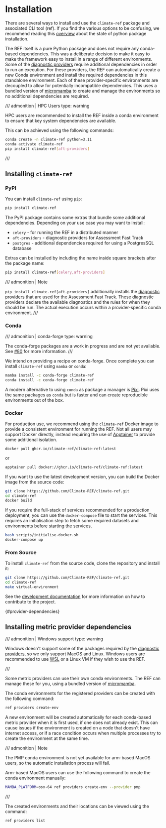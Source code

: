 # Installation

There are several ways to install and use the `climate-ref` package and associated CLI tool (ref). If you find the various options to be confusing, we recommend reading this [overview](packaging_confusion.md) about the state of python package installation.

The REF itself is a pure Python package and does not require any conda-based dependencies.
This was a deliberate decision to make it easy to make the framework easy to install in a range of different environments.
Some of the [diagnostic providers](nutshell.md) require additional dependencies in order to run an execution.
For these providers, the REF can automatically create a new Conda environment and install the required dependencies in this standalone environment.
Each of these provider-specific environments are decoupled to allow for potentially incompatible dependencies.
This uses a bundled version of [micromamba](https://github.com/mamba-org/micromamba-releases)
to create and manage the environments so no additional dependencies are required.

/// admonition | HPC Users
    type: warning

HPC users are recommended to install the REF inside a conda environment to ensure that key system dependencies are available.

This can be achieved using the following commands:

```bash
conda create -n climate-ref python=3.11
conda activate climate-ref
pip install climate-ref[aft-providers]
```

///

## Installing `climate-ref`
### PyPI

You can install `climate-ref` using `pip`:

```bash
pip install climate-ref
```

The PyPI package contains some extras that bundle some additional dependencies.
Depending on your use case you may want to install:

* `celery` - for running the REF in a distributed manner
* `aft-providers` - diagnostic providers for Assessment Fast Track
* `postgres` - additional dependencies required for using a PostgresSQL database

Extras can be installed by including the name inside square brackets after the package name:

```bash
pip install climate-ref[celery,aft-providers]
```

/// admonition | Note

`pip install climate-ref[aft-providers]` additionally installs the [diagnostic
providers](nutshell.md) that are used for the Assessment Fast Track. These
diagnostic providers declare the available diagnostics and the rules for when
they should be run. The actual execution occurs within a provider-specific conda
environment.
///

### Conda

/// admonition | conda-forge
    type: warning

The conda-forge packages are a work in progress and are not yet available.
See [#80](https://github.com/Climate-REF/climate-ref/issues/80) for more information.
///

We intend on providing a recipe on conda-forge. Once complete you can install `climate-ref` using `mamba` or `conda`:

```bash
mamba install -c conda-forge climate-ref
conda install -c conda-forge climate-ref
```

A modern alternative to using `conda` as package a manager is [Pixi](https://pixi.sh/dev/).
Pixi uses the same packages as `conda` but is faster and can create reproducible environments out of the box.


### Docker

For production use, we recommend using the `climate-ref` Docker image to provide a consistent environment for running the REF.
Not all users may support Docker directly, instead requiring the use of [Apptainer](https://apptainer.org/docs/user/latest/) to provide some additional isolation.

```
docker pull ghcr.io/climate-ref/climate-ref:latest
```

or

```bash
apptainer pull docker://ghcr.io/climate-ref/climate-ref:latest
```

If you want to use the latest development version, you can build the Docker image from the source code:

```bash
git clone https://github.com/Climate-REF/climate-ref.git
cd climate-ref
docker build
```

If you require the full-stack of services recommended for a production deployment, you can use the `docker-compose` file to start the services.
This requires an initialisation step to fetch some required datasets and environments before starting the services.

```bash
bash scripts/initialise-docker.sh
docker-compose up
```

### From Source

To install `climate-ref` from the source code, clone the repository and install it:

```bash
git clone https://github.com/Climate-REF/climate-ref.git
cd climate-ref
make virtual-environment
```

See the [development documentation](development.md) for more information on how to contribute to the project.

[](){#provider-dependencies}
## Installing metric provider dependencies

/// admonition | Windows support
    type: warning

Windows doesn't support some of the packages required by the [diagnostic providers](nutshell.md),
so we only support MacOS and Linux.
Windows users are recommended to use [WSL](https://learn.microsoft.com/en-us/windows/wsl/install)
or a Linux VM if they wish to use the REF.

///

Some metric providers can use their own conda environments.
The REF can manage these for you,
using a bundled version of [micromamba](https://github.com/mamba-org/micromamba-releases).

The conda environments for the registered providers can be created with the following command:

```bash
ref providers create-env
```

A new environment will be created automatically for each conda-based metric provider when it is first used,
if one does not already exist.
This can cause issues if the environment is created on a node that doesn't have internet access,
or if a race condition occurs when multiple processes try to create the environment at the same time.


/// admonition | Note

The PMP conda environment is not yet available for arm-based MacOS users,
so the automatic installation process will fail.

Arm-based MacOS users can use the following command to create the conda environment manually:

```bash
MAMBA_PLATFORM=osx-64 ref providers create-env --provider pmp
```

///

The created environments and their locations can be viewed using the command:

```bash
ref providers list
```

